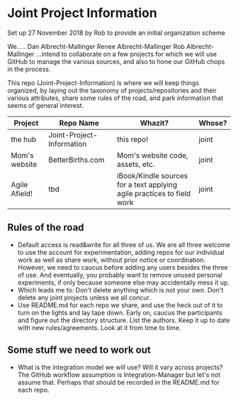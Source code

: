 # Joint Project Information
Set up 27 November 2018 by Rob to provide an initial organization scheme

We.....
  Dan Albrecht-Mallinger
  Renee Albrecht-Mallinger
  Rob Albrecht-Mallinger
...intend to collaborate on a few projects for which we will use GitHub to manage
the various sources, and also to hone our GitHub chops in the process.

This repo (Joint-Project-Information) is where we will keep things organized,
by laying out the taxonomy of projects/repositories and their various attributes,
share some rules of the road, and park information that seems of general interest.

Project | Repo Name | Whazit? | Whose?
--- | --- | --- | --- |
the hub | Joint-Project-Information | this repo! |joint
Mom's website | BetterBirths.com  | Mom's website code, assets, etc. | joint
Agile Afield! | tbd | iBook/Kindle sources for a text applying agile practices to field work | joint

## Rules of the road
- Default access is read&write for all three of us. We are all three welcome to use the account for experimentation, adding repos for our individual work as well as share work, without prior notice or coordination. However, we need to caucus before adding any users besides the three of use.  And eventually, you probably want to remove unused personal experiments, if only because someone else may accidentally mess it up.
- Which leads me to: Don't delete anything which is not your own. Don't delete any joint projects unless we all concur.
- Use README.md for each repo we share, and use the heck out of it to turn on the lights and lay tape down.  Early on, caucus the participants and figure out the directory structure.  List the authors. Keep it up to date with new rules/agreements.  Look at it from time to time.

## Some stuff we need to work out
- What is the integration model we will use? Will it vary across projects? The GitHub workflow assumption is Integration-Manager but let's not assume that. Perhaps that should be recorded in the README.md for each repo.
